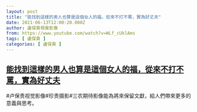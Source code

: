 ```yaml
---
layout: post
title: "能找到這樣的男人也算是這個女人的福，從來不打不罵，實為好丈夫"
date: 2021-06-13T12:00:20.000Z
author: 盧保貴視覺影像
from: https://www.youtube.com/watch?v=WLf_cUklAms
tags: [ 盧保貴 ]
categories: [ 盧保貴 ]
---
```

<!--1623585620000-->
[能找到這樣的男人也算是這個女人的福，從來不打不罵，實為好丈夫](https://www.youtube.com/watch?v=WLf_cUklAms)
------

<div>
#卢保贵视觉影像#珍贵摄影#三农期待影像能為將來保留文獻，給人們帶來更多的意義與思考。
</div>
